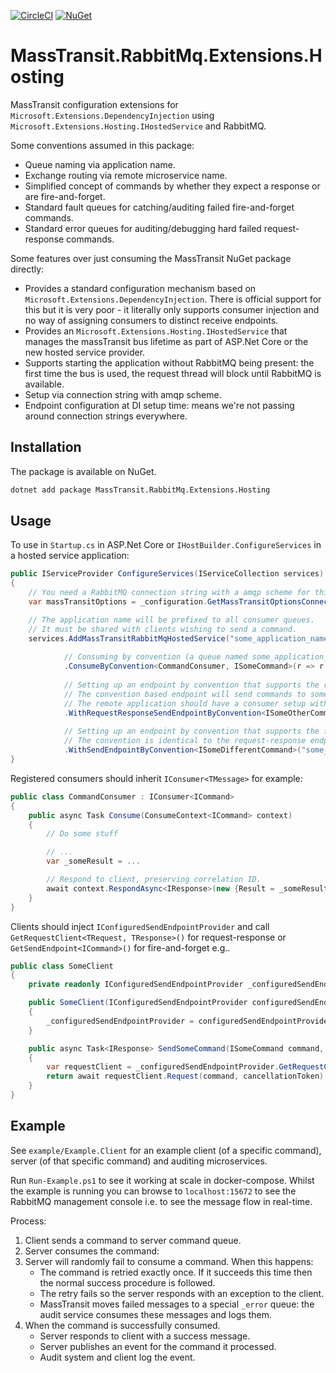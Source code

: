 [![CircleCI](https://circleci.com/gh/axle-h/MassTransit.RabbitMq.Extensions.Hosting/tree/master.svg?&style=shield)](https://circleci.com/gh/axle-h/MassTransit.RabbitMq.Extensions.Hosting/tree/master)
[![NuGet](https://img.shields.io/nuget/v/MassTransit.RabbitMq.Extensions.Hosting.svg)](https://www.nuget.org/packages/MassTransit.RabbitMq.Extensions.Hosting/)

# MassTransit.RabbitMq.Extensions.Hosting

MassTransit configuration extensions for `Microsoft.Extensions.DependencyInjection` using `Microsoft.Extensions.Hosting.IHostedService` and RabbitMQ.

Some conventions assumed in this package:

* Queue naming via application name.
* Exchange routing via remote microservice name.
* Simplified concept of commands by whether they expect a response or are fire-and-forget.
* Standard fault queues for catching/auditing failed fire-and-forget commands.
* Standard error queues for auditing/debugging hard failed request-response commands.

Some features over just consuming the MassTransit NuGet package directly:

* Provides a standard configuration mechanism based on `Microsoft.Extensions.DependencyInjection`. There is official support for this but it is very poor - it literally only supports consumer injection and no way of assigning consumers to distinct receive endpoints.
* Provides an `Microsoft.Extensions.Hosting.IHostedService` that manages the massTransit bus lifetime as part of ASP.Net Core or the new hosted service provider.
* Supports starting the application without RabbitMQ being present: the first time the bus is used, the request thread will block until RabbitMQ is available.
* Setup via connection string with amqp scheme.
* Endpoint configuration at DI setup time: means we're not passing around connection strings everywhere.

## Installation

The package is available on NuGet.

```bash
dotnet add package MassTransit.RabbitMq.Extensions.Hosting
```

## Usage

To use in `Startup.cs` in ASP.Net Core or `IHostBuilder.ConfigureServices` in a hosted service application:

```C#
public IServiceProvider ConfigureServices(IServiceCollection services)
{
    // You need a RabbitMQ connection string with a amqp scheme for this to work.
    var massTransitOptions = _configuration.GetMassTransitOptionsConnectionString();

    // The application name will be prefixed to all consumer queues.
    // It must be shared with clients wishing to send a command.
    services.AddMassTransitRabbitMqHostedService("some_application_name", massTransitOptions)
            
            // Consuming by convention (a queue named some_application_name_some_command) with a single immediate retry.
            .ConsumeByConvention<CommandConsumer, ISomeCommand>(r => r.Immediate(1))
            
            // Setting up an endpoint by convention that supports the request-response pattern.
            // The convention based endpoint will send commands to some_remote_application_some_other_command.
            // The remote application should have a consumer setup with this interface by convention.
            .WithRequestResponseSendEndpointByConvention<ISomeOtherCommand, IResponse>("some_remote_application")
            
            // Setting up an endpoint by convention that supports the fire-and-forget pattern.
            // The convention is identical to the request-response endpoint above.
            .WithSendEndpointByConvention<ISomeDifferentCommand>("some_remote_application");
}
```

Registered consumers should inherit `IConsumer<TMessage>` for example:

```C#
public class CommandConsumer : IConsumer<ICommand>
{
    public async Task Consume(ConsumeContext<ICommand> context)
    {
        // Do some stuff

        // ...
        var _someResult = ...

        // Respond to client, preserving correlation ID.
        await context.RespondAsync<IResponse>(new {Result = _someResult, context.Message.CorrelationId });
    }
}
```

Clients should inject `IConfiguredSendEndpointProvider` and call `GetRequestClient<TRequest, TResponse>()` for request-response or `GetSendEndpoint<ICommand>()` for fire-and-forget e.g..

```C#
public class SomeClient
{
    private readonly IConfiguredSendEndpointProvider _configuredSendEndpointProvider;

    public SomeClient(IConfiguredSendEndpointProvider configuredSendEndpointProvider)
    {
        _configuredSendEndpointProvider = configuredSendEndpointProvider;
    }

    public async Task<IResponse> SendSomeCommand(ISomeCommand command, CancellationToken cancellationToken = default)
    {
        var requestClient = _configuredSendEndpointProvider.GetRequestClient<ISomeCommand, IResponse>();
        return await requestClient.Request(command, cancellationToken);
    }
}
```

## Example

See `example/Example.Client` for an example client (of a specific command), server (of that specific command) and auditing microservices.

Run `Run-Example.ps1` to see it working at scale in docker-compose. Whilst the example is running you can browse to `localhost:15672` to see the RabbitMQ management console i.e. to see the message flow in real-time.

Process:

1. Client sends a command to server command queue.
2. Server consumes the command:
3. Server will randomly fail to consume a command. When this happens:
   * The command is retried exactly once. If it succeeds this time then the normal success procedure is followed.
   * The retry fails so the server responds with an exception to the client.
   * MassTransit moves failed messages to a special `_error` queue: the audit service consumes these messages and logs them.
4. When the command is successfully consumed.
   * Server responds to client with a success message.
   * Server publishes an event for the command it processed.
   * Audit system and client log the event.

